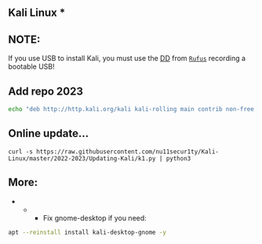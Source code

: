 ## Kali Linux *

## NOTE:
If you use USB to install Kali, you must use the [DD](https://www.kali.org/docs/usb/live-usb-install-with-windows/) from [`Rufus`](https://rufus.ie/en/) recording a bootable USB!

## Add repo 2023
```bash
echo "deb http://http.kali.org/kali kali-rolling main contrib non-free non-free-firmware" | sudo tee /etc/apt/sources.list
```
## Online update...
```curl
curl -s https://raw.githubusercontent.com/nu11secur1ty/Kali-Linux/master/2022-2023/Updating-Kali/k1.py | python3
```
## More:
- - - Fix gnome-desktop if you need:

```bash
apt --reinstall install kali-desktop-gnome -y
```

